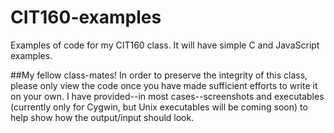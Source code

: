 # CIT160-examples
Examples of code for my CIT160 class. It will have simple C and JavaScript examples.

##My fellow class-mates!
In order to preserve the integrity of this class, please only view the code once you have made sufficient efforts to write it on your own. I have provided--in most cases--screenshots and executables (currently only for Cygwin, but Unix executables will be coming soon) to help show how the output/input should look.
